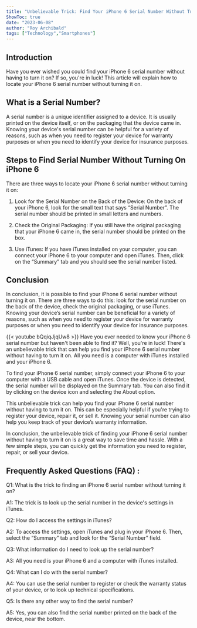 ```yaml
---
title: "Unbelievable Trick: Find Your iPhone 6 Serial Number Without Turning It On!"
ShowToc: true 
date: "2023-06-08"
author: "Roy Archibald" 
tags: ["Technology","Smartphones"]
---
```

## Introduction 
Have you ever wished you could find your iPhone 6 serial number without having to turn it on? If so, you're in luck! This article will explain how to locate your iPhone 6 serial number without turning it on.

## What is a Serial Number?
A serial number is a unique identifier assigned to a device. It is usually printed on the device itself, or on the packaging that the device came in. Knowing your device's serial number can be helpful for a variety of reasons, such as when you need to register your device for warranty purposes or when you need to identify your device for insurance purposes. 

## Steps to Find Serial Number Without Turning On iPhone 6
There are three ways to locate your iPhone 6 serial number without turning it on:

1. Look for the Serial Number on the Back of the Device: On the back of your iPhone 6, look for the small text that says “Serial Number”. The serial number should be printed in small letters and numbers.

2. Check the Original Packaging: If you still have the original packaging that your iPhone 6 came in, the serial number should be printed on the box.

3. Use iTunes: If you have iTunes installed on your computer, you can connect your iPhone 6 to your computer and open iTunes. Then, click on the “Summary” tab and you should see the serial number listed.

## Conclusion
In conclusion, it is possible to find your iPhone 6 serial number without turning it on. There are three ways to do this: look for the serial number on the back of the device, check the original packaging, or use iTunes. Knowing your device’s serial number can be beneficial for a variety of reasons, such as when you need to register your device for warranty purposes or when you need to identify your device for insurance purposes.

{{< youtube bQqiqJjqUw8 >}} 
Have you ever needed to know your iPhone 6 serial number but haven't been able to find it? Well, you're in luck! There's an unbelievable trick that can help you find your iPhone 6 serial number without having to turn it on. All you need is a computer with iTunes installed and your iPhone 6. 

To find your iPhone 6 serial number, simply connect your iPhone 6 to your computer with a USB cable and open iTunes. Once the device is detected, the serial number will be displayed on the Summary tab. You can also find it by clicking on the device icon and selecting the About option. 

This unbelievable trick can help you find your iPhone 6 serial number without having to turn it on. This can be especially helpful if you're trying to register your device, repair it, or sell it. Knowing your serial number can also help you keep track of your device’s warranty information. 

In conclusion, the unbelievable trick of finding your iPhone 6 serial number without having to turn it on is a great way to save time and hassle. With a few simple steps, you can quickly get the information you need to register, repair, or sell your device.

## Frequently Asked Questions (FAQ) :
Q1: What is the trick to finding an iPhone 6 serial number without turning it on?

A1: The trick is to look up the serial number in the device's settings in iTunes. 

Q2: How do I access the settings in iTunes?

A2: To access the settings, open iTunes and plug in your iPhone 6. Then, select the “Summary” tab and look for the “Serial Number” field. 

Q3: What information do I need to look up the serial number?

A3: All you need is your iPhone 6 and a computer with iTunes installed. 

Q4: What can I do with the serial number?

A4: You can use the serial number to register or check the warranty status of your device, or to look up technical specifications. 

Q5: Is there any other way to find the serial number?

A5: Yes, you can also find the serial number printed on the back of the device, near the bottom.


